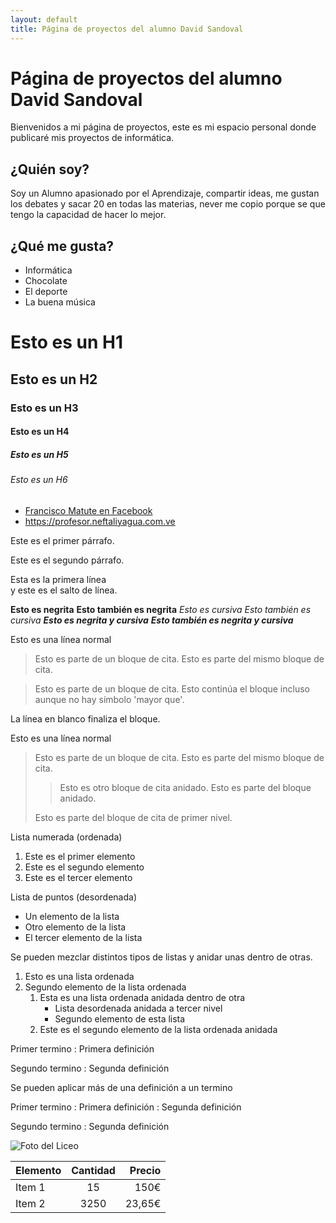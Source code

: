 ```yaml
---
layout: default
title: Página de proyectos del alumno David Sandoval
---
```



# Página de proyectos del alumno David Sandoval
Bienvenidos a mi página de proyectos, este es mi espacio personal donde publicaré mis proyectos de informática.

## ¿Quién soy? 
Soy un Alumno apasionado por el Aprendizaje, compartir ideas, me gustan los debates y sacar 20 en todas las materias, never me copio porque se que tengo la capacidad de hacer lo mejor.

## ¿Qué me gusta?

* Informática
* Chocolate
* El deporte
* La buena música

# Esto es un H1

## Esto es un H2

### Esto es un H3

#### Esto es un H4

##### Esto es un H5

###### Esto es un H6

* [Francisco Matute en Facebook](https://www.facebook.com/UEE.Francisco.Matute)
* <https://profesor.neftaliyagua.com.ve>

Este es el primer párrafo.

Este es el segundo párrafo.

Esta es la primera línea  
y este es el salto de línea.

**Esto es negrita**
__Esto también es negrita__
*Esto es cursiva*
_Esto también es cursiva_
***Esto es negrita y cursiva***
___Esto también es negrita y cursiva___

Esto es una línea normal

> Esto es parte de un bloque de cita.
> Esto es parte del mismo bloque de cita.

> Esto es parte de un bloque de cita.
Esto continúa el bloque incluso aunque no hay símbolo 'mayor que'.

La línea en blanco finaliza el bloque.

Esto es una línea normal

> Esto es parte de un bloque de cita.
> Esto es parte del mismo bloque de cita.
>
> > Esto es otro bloque de cita anidado.
> > Esto es parte del bloque anidado.
>
> Esto es parte del bloque de cita de primer nivel.

Lista numerada (ordenada)

1. Este es el primer elemento
2. Este es el segundo elemento
3. Este es el tercer elemento

Lista de puntos (desordenada)

* Un elemento de la lista
* Otro elemento de la lista
* El tercer elemento de la lista

Se pueden mezclar distintos tipos de listas y anidar unas dentro de otras.

1. Esto es una lista ordenada
2. Segundo elemento de la lista ordenada
    1. Esta es una lista ordenada anidada dentro de otra
        * Lista desordenada anidada a tercer nivel
        * Segundo elemento de esta lista
    2. Este es el segundo elemento de la lista ordenada anidada

Primer termino
 : Primera definición

Segundo termino
 : Segunda definición

Se pueden aplicar más de una definición a un termino

Primer termino
 : Primera definición
 : Segunda definición

Segundo termino
 : Segunda definición

 ![Foto del Liceo](http://graph.facebook.com/UEE.Francisco.Matute/picture?type=large "titulo") 



| Elemento | Cantidad | Precio |
| :------- | :------: | -----: |
| Item 1   | 15       | 150€   |
| Item 2   | 3250     | 23,65€ |

